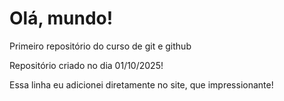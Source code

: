 # Olá, mundo!
Primeiro repositório do curso de git e github

Repositório criado no dia 01/10/2025!

Essa linha eu adicionei diretamente no site, que impressionante!
